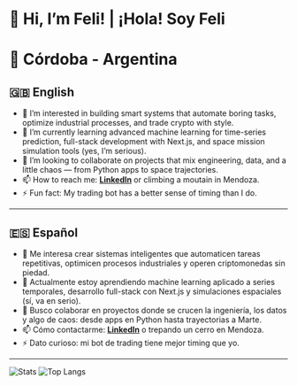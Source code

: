 # 👋 Hi, I’m Feli!  | ¡Hola! Soy Feli
# 📍 Córdoba - Argentina

## 🇬🇧 English  
- 👀 I’m interested in building smart systems that automate boring tasks, optimize industrial processes, and trade crypto with style.  
- 🌱 I’m currently learning advanced machine learning for time-series prediction, full-stack development with Next.js, and space mission simulation tools (yes, I’m serious).  
- 💞️ I’m looking to collaborate on projects that mix engineering, data, and a little chaos — from Python apps to space trajectories.  
- 📫 How to reach me: **[LinkedIn](https://www.linkedin.com/filipeperdao)** or climbing a moutain in Mendoza.  
- ⚡ Fun fact: My trading bot has a better sense of timing than I do.  

---

## 🇪🇸 Español  
- 👀 Me interesa crear sistemas inteligentes que automaticen tareas repetitivas, optimicen procesos industriales y operen criptomonedas sin piedad.  
- 🌱 Actualmente estoy aprendiendo machine learning aplicado a series temporales, desarrollo full-stack con Next.js y simulaciones espaciales (sí, va en serio).  
- 💞️ Busco colaborar en proyectos donde se crucen la ingeniería, los datos y algo de caos: desde apps en Python hasta trayectorias a Marte.  
- 📫 Cómo contactarme: **[LinkedIn](https://www.linkedin.com/filipeperdao)** o trepando un cerro en Mendoza.  
- ⚡ Dato curioso: mi bot de trading tiene mejor timing que yo.  

---

![Stats](https://github-readme-stats.vercel.app/api?username=FeliPerdao&show_icons=true&theme=tokyonight)
![Top Langs](https://github-readme-stats.vercel.app/api/top-langs/?username=FeliPerdao&layout=compact)

